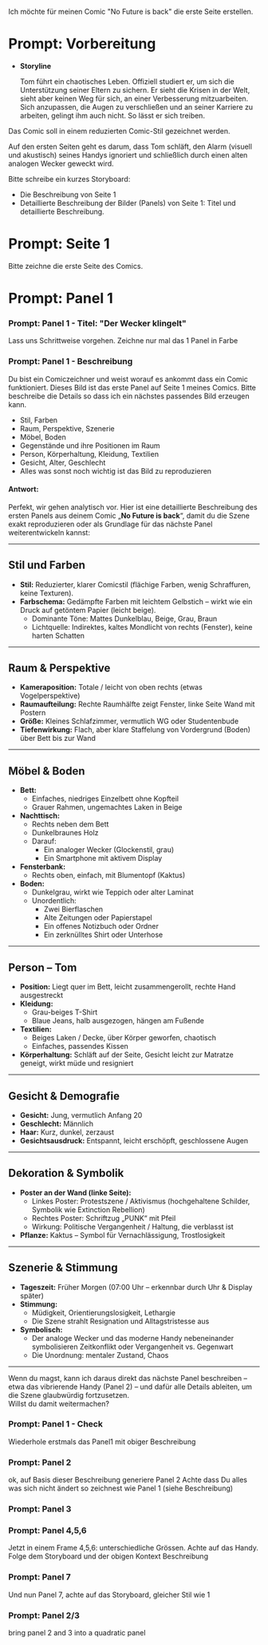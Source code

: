 Ich möchte für meinen Comic "No Future is back" die erste Seite erstellen. 

# Prompt: Vorbereitung

- **Storyline**

    Tom führt ein chaotisches Leben. Offiziell studiert er, um sich die Unterstützung seiner Eltern zu sichern. Er sieht die Krisen in der Welt, sieht aber keinen Weg für sich, an einer Verbesserung mitzuarbeiten. Sich anzupassen, die Augen zu verschließen und an seiner Karriere zu arbeiten, gelingt ihm auch nicht. So lässt er sich treiben.

Das Comic soll in einem reduzierten Comic-Stil gezeichnet werden.

Auf den ersten Seiten geht es darum, dass Tom schläft, den Alarm (visuell und akustisch) seines Handys ignoriert und schließlich durch einen alten analogen Wecker geweckt wird.

Bitte schreibe ein kurzes Storyboard:

- Die Beschreibung von Seite 1
- Detaillierte Beschreibung der Bilder (Panels) von Seite 1: Titel und detaillierte Beschreibung.

# Prompt: Seite 1

Bitte zeichne die erste Seite des Comics.

# Prompt: Panel 1

### Prompt: Panel 1 - Titel: "Der Wecker klingelt"

Lass uns Schrittweise vorgehen. Zeichne nur mal das 1 Panel in Farbe

### Prompt: Panel 1 - Beschreibung
Du bist ein Comiczeichner und weist worauf es ankommt dass ein Comic funktioniert. Dieses Bild ist das erste Panel auf Seite 1 meines Comics. Bitte beschreibe die Details so dass ich ein nächstes passendes Bild erzeugen kann.

- Stil, Farben
- Raum, Perspektive, Szenerie
- Möbel, Boden
- Gegenstände und ihre Positionen im Raum
- Person, Körperhaltung, Kleidung, Textilien
- Gesicht, Alter, Geschlecht
- Alles was sonst noch wichtig ist das Bild zu reproduzieren

#### Antwort:

Perfekt, wir gehen analytisch vor. Hier ist eine detaillierte Beschreibung des ersten Panels aus deinem Comic „**No Future is back**“, damit du die Szene exakt reproduzieren oder als Grundlage für das nächste Panel weiterentwickeln kannst:

---

## **Stil und Farben**

- **Stil:** Reduzierter, klarer Comicstil (flächige Farben, wenig Schraffuren, keine Texturen).
- **Farbschema:** Gedämpfte Farben mit leichtem Gelbstich – wirkt wie ein Druck auf getöntem Papier (leicht beige).
  - Dominante Töne: Mattes Dunkelblau, Beige, Grau, Braun
  - Lichtquelle: Indirektes, kaltes Mondlicht von rechts (Fenster), keine harten Schatten

---

## **Raum & Perspektive**

- **Kameraposition:** Totale / leicht von oben rechts (etwas Vogelperspektive)
- **Raumaufteilung:** Rechte Raumhälfte zeigt Fenster, linke Seite Wand mit Postern
- **Größe:** Kleines Schlafzimmer, vermutlich WG oder Studentenbude
- **Tiefenwirkung:** Flach, aber klare Staffelung von Vordergrund (Boden) über Bett bis zur Wand

---

## **Möbel & Boden**

- **Bett:**
  - Einfaches, niedriges Einzelbett ohne Kopfteil
  - Grauer Rahmen, ungemachtes Laken in Beige
- **Nachttisch:**
  - Rechts neben dem Bett
  - Dunkelbraunes Holz
  - Darauf:
    - Ein analoger Wecker (Glockenstil, grau)
    - Ein Smartphone mit aktivem Display
- **Fensterbank:**
  - Rechts oben, einfach, mit Blumentopf (Kaktus)
- **Boden:**
  - Dunkelgrau, wirkt wie Teppich oder alter Laminat
  - Unordentlich: 
    - Zwei Bierflaschen
    - Alte Zeitungen oder Papierstapel
    - Ein offenes Notizbuch oder Ordner
    - Ein zerknülltes Shirt oder Unterhose

---

## **Person – Tom**

- **Position:** Liegt quer im Bett, leicht zusammengerollt, rechte Hand ausgestreckt
- **Kleidung:** 
  - Grau-beiges T-Shirt
  - Blaue Jeans, halb ausgezogen, hängen am Fußende
- **Textilien:**
  - Beiges Laken / Decke, über Körper geworfen, chaotisch
  - Einfaches, passendes Kissen
- **Körperhaltung:** Schläft auf der Seite, Gesicht leicht zur Matratze geneigt, wirkt müde und resigniert

---

## **Gesicht & Demografie**

- **Gesicht:** Jung, vermutlich Anfang 20
- **Geschlecht:** Männlich
- **Haar:** Kurz, dunkel, zerzaust
- **Gesichtsausdruck:** Entspannt, leicht erschöpft, geschlossene Augen

---

## **Dekoration & Symbolik**

- **Poster an der Wand (linke Seite):**
  - Linkes Poster: Protestszene / Aktivismus (hochgehaltene Schilder, Symbolik wie Extinction Rebellion)
  - Rechtes Poster: Schriftzug „PUNK“ mit Pfeil
  - Wirkung: Politische Vergangenheit / Haltung, die verblasst ist
- **Pflanze:** Kaktus – Symbol für Vernachlässigung, Trostlosigkeit

---

## **Szenerie & Stimmung**

- **Tageszeit:** Früher Morgen (07:00 Uhr – erkennbar durch Uhr & Display später)
- **Stimmung:**  
  - Müdigkeit, Orientierungslosigkeit, Lethargie
  - Die Szene strahlt Resignation und Alltagstristesse aus  
- **Symbolisch:**  
  - Der analoge Wecker und das moderne Handy nebeneinander symbolisieren Zeitkonflikt oder Vergangenheit vs. Gegenwart
  - Die Unordnung: mentaler Zustand, Chaos

---

Wenn du magst, kann ich daraus direkt das nächste Panel beschreiben – etwa das vibrierende Handy (Panel 2) – und dafür alle Details ableiten, um die Szene glaubwürdig fortzusetzen.  
Willst du damit weitermachen?

### Prompt: Panel 1 - Check

Wiederhole erstmals das Panel1 mit obiger Beschreibung

### Prompt: Panel 2

ok, auf Basis dieser Beschreibung generiere Panel 2
Achte dass Du alles was sich nicht ändert so zeichnest wie Panel 1 (siehe Beschreibung)

### Prompt: Panel 3

### Prompt: Panel 4,5,6

Jetzt in einem Frame 4,5,6: unterschiedliche Grössen. Achte auf das Handy. Folge dem Storyboard und der obigen Kontext Beschreibung

### Prompt: Panel 7

Und nun Panel 7, achte auf das Storyboard, gleicher Stil wie 1

### Prompt: Panel 2/3

bring panel 2 and 3 into a quadratic panel